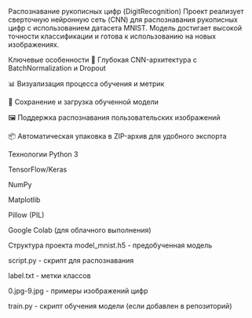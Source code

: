 Распознавание рукописных цифр (DigitRecognition)
Проект реализует сверточную нейронную сеть (CNN) для распознавания рукописных цифр с использованием датасета MNIST. Модель достигает высокой точности классификации и готова к использованию на новых изображениях.

Ключевые особенности
🧠 Глубокая CNN-архитектура с BatchNormalization и Dropout

📊 Визуализация процесса обучения и метрик

💾 Сохранение и загрузка обученной модели

🖼️ Поддержка распознавания пользовательских изображений

📦 Автоматическая упаковка в ZIP-архив для удобного экспорта

Технологии
Python 3

TensorFlow/Keras

NumPy

Matplotlib

Pillow (PIL)

Google Colab (для облачного выполнения)

Структура проекта
model_mnist.h5 - предобученная модель

script.py - скрипт для распознавания

label.txt - метки классов

0.jpg-9.jpg - примеры изображений цифр

train.py - скрипт обучения модели (если добавлен в репозиторий)
